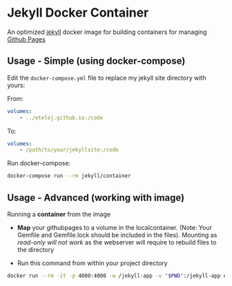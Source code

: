 # Jekyll Docker Container

An optimized [jekyll]("http://jekyllrb.com") docker image for building containers for managing [Github Pages]("https://pages.github.com") 

## Usage - Simple (using **docker-compose**) 

Edit the `docker-compose.yml` file to replace my jekyll site directory with yours:

From:

```yml
volumes:
    - ../etelej.github.io:/code
```

To:

```yml
volumes:
    - /path/to/your/jekyllsite:/code
```

Run docker-compose:

```bash
docker-compose run --rm jekyll/container
```


## Usage - Advanced (working with image)
Running a **container** from the image
   - **Map** your githubpages to a volume in the localcontainer. (Note: Your Gemfile and Gemfile.lock should be included in the files). Mounting as *read-only will not work* as the webserver will require to rebuild files to the directory

   - Run this command from within your project directory

```bash
docker run --rm -it -p 4000:4000 -w /jekyll-app -v "$PWD":/jekyll-app etelej/jekyll bundle exec jekyll serve
```
